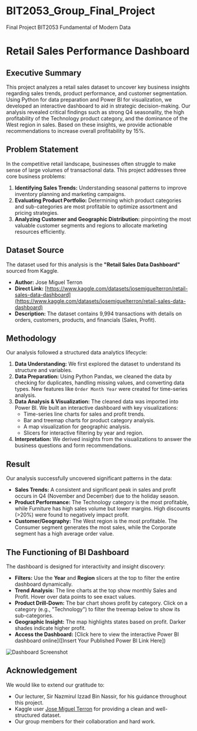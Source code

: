 # BIT2053_Group_Final_Project
Final Project BIT2053 Fundamental of Modern Data 
# Retail Sales Performance Dashboard

## Executive Summary
This project analyzes a retail sales dataset to uncover key business insights regarding sales trends, product performance, and customer segmentation. Using Python for data preparation and Power BI for visualization, we developed an interactive dashboard to aid in strategic decision-making. Our analysis revealed critical findings such as strong Q4 seasonality, the high profitability of the Technology product category, and the dominance of the West region in sales. Based on these insights, we provide actionable recommendations to increase overall profitability by 15%.

## Problem Statement
In the competitive retail landscape, businesses often struggle to make sense of large volumes of transactional data. This project addresses three core business problems:
1.  **Identifying Sales Trends:** Understanding seasonal patterns to improve inventory planning and marketing campaigns.
2.  **Evaluating Product Portfolio:** Determining which product categories and sub-categories are most profitable to optimize assortment and pricing strategies.
3.  **Analyzing Customer and Geographic Distribution:** pinpointing the most valuable customer segments and regions to allocate marketing resources efficiently.

## Dataset Source
The dataset used for this analysis is the **"Retail Sales Data Dashboard"** sourced from Kaggle.

*   **Author:** Jose Miguel Terron
*   **Direct Link:** [https://www.kaggle.com/datasets/josemiguelterron/retail-sales-data-dashboard](https://www.kaggle.com/datasets/josemiguelterron/retail-sales-data-dashboard)
*   **Description:** The dataset contains 9,994 transactions with details on orders, customers, products, and financials (Sales, Profit).

## Methodology
Our analysis followed a structured data analytics lifecycle:
1.  **Data Understanding:** We first explored the dataset to understand its structure and variables.
2.  **Data Preparation:** Using Python Pandas, we cleaned the data by checking for duplicates, handling missing values, and converting data types. New features like `Order Month Year` were created for time-series analysis.
3.  **Data Analysis & Visualization:** The cleaned data was imported into Power BI. We built an interactive dashboard with key visualizations:
    *   Time-series line charts for sales and profit trends.
    *   Bar and treemap charts for product category analysis.
    *   A map visualization for geographic analysis.
    *   Slicers for interactive filtering by year and region.
4.  **Interpretation:** We derived insights from the visualizations to answer the business questions and form recommendations.

## Result
Our analysis successfully uncovered significant patterns in the data:
*   **Sales Trends:** A consistent and significant peak in sales and profit occurs in Q4 (November and December) due to the holiday season.
*   **Product Performance:** The Technology category is the most profitable, while Furniture has high sales volume but lower margins. High discounts (>20%) were found to negatively impact profit.
*   **Customer/Geography:** The West region is the most profitable. The Consumer segment generates the most sales, while the Corporate segment has a high average order value.

## The Functioning of BI Dashboard
The dashboard is designed for interactivity and insight discovery:
*   **Filters:** Use the **Year** and **Region** slicers at the top to filter the entire dashboard dynamically.
*   **Trend Analysis:** The line charts at the top show monthly Sales and Profit. Hover over data points to see exact values.
*   **Product Drill-Down:** The bar chart shows profit by category. Click on a category (e.g., "Technology") to filter the treemap below to show its sub-categories.
*   **Geographic Insight:** The map highlights states based on profit. Darker shades indicate higher profit.
*   **Access the Dashboard:** [Click here to view the interactive Power BI dashboard online]([Insert Your Published Power BI Link Here])

![Dashboard Screenshot](images/dashboard_screenshot.png) <!-- You need to upload a screenshot to a folder called 'images' in your repo and link it here -->

## Acknowledgement
We would like to extend our gratitude to:
*   Our lecturer, Sir Nazmirul Izzad Bin Nassir, for his guidance throughout this project.
*   Kaggle user [Jose Miguel Terron](https://www.kaggle.com/josemiguelterron) for providing a clean and well-structured dataset.
*   Our group members for their collaboration and hard work.

